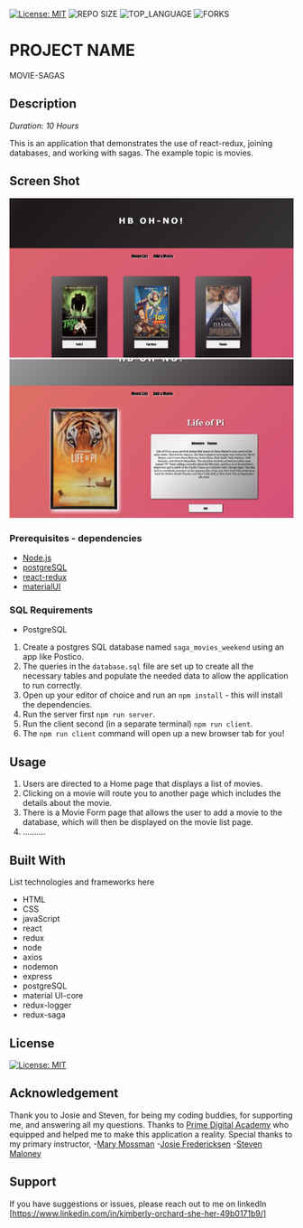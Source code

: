 
[![License: MIT](https://img.shields.io/badge/License-MIT-yellow.svg)](https://opensource.org/licenses/MIT)
![REPO SIZE](https://img.shields.io/github/repo-size/korchard/movie-sagas?style=flat-square)
![TOP_LANGUAGE](https://img.shields.io/github/languages/top/korchard/movie-sagas?style=flat-square)
![FORKS](https://img.shields.io/github/forks/korchard/movie-sagas.svg?style=social)

# PROJECT NAME

MOVIE-SAGAS

## Description

_Duration: 10 Hours_

This is an application that demonstrates the use of react-redux, joining databases, and working with sagas. The example topic is movies.

## Screen Shot

![HOME](./public/images/ss1.png)
![MOVIE_DETAILS](./public/images/ss2.png)

### Prerequisites - dependencies

- [Node.js](https://nodejs.org/en/)
- [postgreSQL](https://www.postgresql.org/download/)
- [react-redux](https://redux.js.org/introduction/installation)
- [materialUI](https://material-ui.com/getting-started/installation/)

### SQL Requirements
- PostgreSQL

1. Create a postgres SQL database named `saga_movies_weekend` using an app like Postico.
2. The queries in the `database.sql` file are set up to create all the necessary tables and populate the needed data to allow the application to run correctly. 
3. Open up your editor of choice and run an `npm install` - this will install the dependencies.
4. Run the server first `npm run server`.
5. Run the client second (in a separate terminal) `npm run client`.
6. The `npm run client` command will open up a new browser tab for you!

## Usage

1. Users are directed to a Home page that displays a list of movies.
2. Clicking on a movie will route you to another page which includes the details about the movie.
3. There is a Movie Form page that allows the user to add a movie to the database, which will then be displayed on the movie list page. 
4. ..........

## Built With

List technologies and frameworks here
- HTML
- CSS
- javaScript
- react
- redux
- node
- axios
- nodemon
- express
- postgreSQL
- material UI-core
- redux-logger
- redux-saga

## License

[![License: MIT](https://img.shields.io/badge/License-MIT-yellow.svg)](https://opensource.org/licenses/MIT)

## Acknowledgement

Thank you to Josie and Steven, for being my coding buddies, for supporting me, and answering all my questions. Thanks to [Prime Digital Academy](www.primeacademy.io) who equipped and helped me to make this application a reality. Special thanks to my primary instructor, 
-[Mary Mossman](https://github.com/mbMosman)
-[Josie Fredericksen](https://github.com/freder48)
-[Steven Maloney](https://github.com/sdeda1us)

## Support

If you have suggestions or issues, please reach out to me on linkedIn [https://www.linkedin.com/in/kimberly-orchard-she-her-49b0171b9/]
